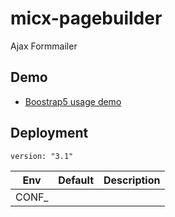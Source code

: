 # micx-pagebuilder
Ajax Formmailer

## Demo

- [Boostrap5 usage demo](www/demo/bootstrap5.html)


## Deployment

```
version: "3.1"
```

| Env  | Default | Description |
|------|---------|-------------|
| CONF_


